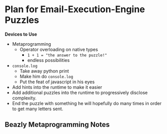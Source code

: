 # Plan for Email-Execution-Engine Puzzles

**Devices to Use**

- Metaprogramming
  - Operator overloading on native types
    - `1 + 1 = "the answer to the puzzle!"`
    - endless possibilities
- `console.log`
  - Take away python print
  - Make him do `console.log`
  - Put the feat of javascript in his eyes
- Add hints into the runtime to make it easier
- Add additional puzzles into the runtime to progressively disclose
  complexity.
- End the puzzle with something he will hopefully do many times in order
  to get many letters sent.

## Beazly Metaprogramming Notes
